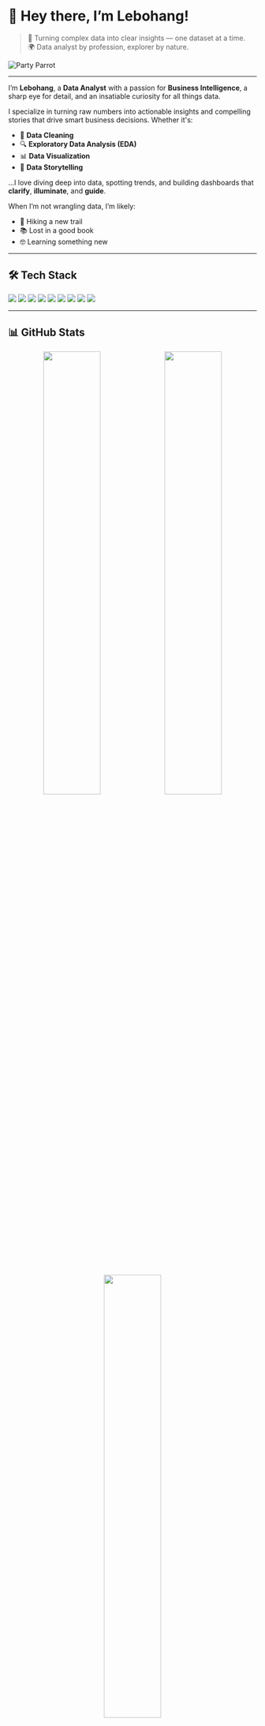 # 👋 Hey there, I’m Lebohang!

> 🧠 Turning complex data into clear insights — one dataset at a time.  
> 🌍 Data analyst by profession, explorer by nature.

![Party Parrot](https://cultofthepartyparrot.com/parrots/hd/parrot.gif)

---

I’m **Lebohang**, a **Data Analyst** with a passion for **Business Intelligence**, a sharp eye for detail, and an insatiable curiosity for all things data.

I specialize in turning raw numbers into actionable insights and compelling stories that drive smart business decisions. Whether it's:

- 🧹 **Data Cleaning**  
- 🔍 **Exploratory Data Analysis (EDA)**  
- 📊 **Data Visualization**  
- 📖 **Data Storytelling**

...I love diving deep into data, spotting trends, and building dashboards that **clarify**, **illuminate**, and **guide**.

When I’m not wrangling data, I’m likely:
- 🥾 Hiking a new trail  
- 📚 Lost in a good book  
- 🤓 Learning something new  

---

## 🛠 Tech Stack

<p align="left">
  <img src="https://img.shields.io/badge/SQL-4479A1?style=for-the-badge&logo=postgresql&logoColor=white"/>
  <img src="https://img.shields.io/badge/Python-FFD43B?style=for-the-badge&logo=python&logoColor=blue"/>
  <img src="https://img.shields.io/badge/Excel-217346?style=for-the-badge&logo=microsoft-excel&logoColor=white"/>
  <img src="https://img.shields.io/badge/Tableau-E97627?style=for-the-badge&logo=tableau&logoColor=white"/>
  <img src="https://img.shields.io/badge/Power%20BI-F2C811?style=for-the-badge&logo=powerbi&logoColor=black"/>
  <img src="https://img.shields.io/badge/R-276DC3?style=for-the-badge&logo=r&logoColor=white"/>
  <img src="https://img.shields.io/badge/HTML5-E34F26?style=for-the-badge&logo=html5&logoColor=white"/>
  <img src="https://img.shields.io/badge/CSS3-1572B6?style=for-the-badge&logo=css3&logoColor=white"/>
  <img src="https://img.shields.io/badge/JavaScript-F7DF1E?style=for-the-badge&logo=javascript&logoColor=black"/>
</p>

---

## 📊 GitHub Stats

<div align="center">

<!-- Most Used Languages -->
<img src="https://github-readme-stats.vercel.app/api/top-langs/?username=Ratau-Lebohang&layout=compact&theme=github_dark" width="48%" />

<!-- GitHub Stats Card -->
<img src="https://github-readme-stats.vercel.app/api?username=Ratau-Lebohang&show_icons=true&theme=github_dark&hide_border=true" width="48%" />

<br />

<!-- GitHub Streak -->
<img src="https://streak-stats.demolab.com?user=Ratau-Lebohang&theme=github-dark&hide_border=true" width="48%" />

<!-- GitHub Activity Graph -->
<img src="https://github-readme-activity-graph.cyclic.app/graph?username=Ratau-Lebohang&theme=github-dark&hide_border=true" width="95%" />

</div>

---

## 📬 Let's Connect

<a href="https://linkedin.com/in/lebohang-r-16067124b" target="_blank">
  <img src="https://img.shields.io/badge/-LinkedIn-0077B5?style=flat-square&logo=linkedin&logoColor=white"/>
</a>
<a href="mailto:rataulebohang8@gmail.com" target="_blank">
  <img src="https://img.shields.io/badge/-Gmail-D14836?style=flat-square&logo=gmail&logoColor=white"/>
</a>

---

_Thanks for stopping by! Let’s connect and build something impactful._ 🚀
